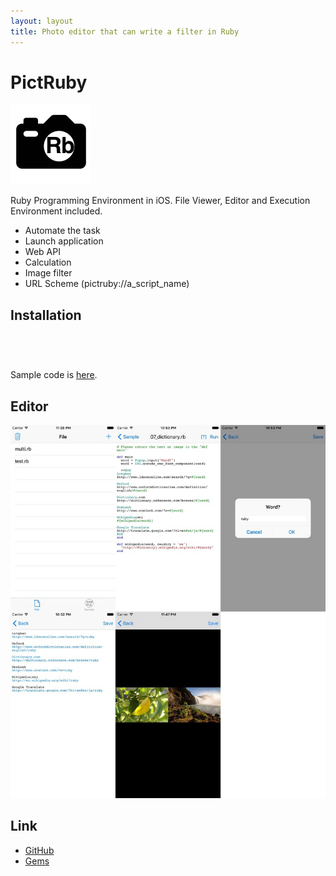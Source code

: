```yaml
---
layout: layout
title: Photo editor that can write a filter in Ruby
---
```

# PictRuby

![pictruby-icon](images/pictruby-icon.png)

Ruby Programming Environment in iOS. File Viewer, Editor and Execution Environment included.

- Automate the task
- Launch application
- Web API
- Calculation
- Image filter
- URL Scheme (pictruby://a_script_name)

## Installation

<a href="https://geo.itunes.apple.com/us/app/pictruby/id1042498865?mt=8" style="display:inline-block;overflow:hidden;background:url(http://linkmaker.itunes.apple.com/images/badges/en-us/badge_appstore-lrg.svg) no-repeat;width:165px;height:40px;"></a>

Sample code is [here](https://github.com/ongaeshi/PictRubyGems).

## Editor

![pictruby-editor](images/pictruby-screen-all.jpg)

## Link

- [GitHub](https://github.com/ongaeshi/PictRuby)
- [Gems](https://github.com/ongaeshi/PictRubyGems)

